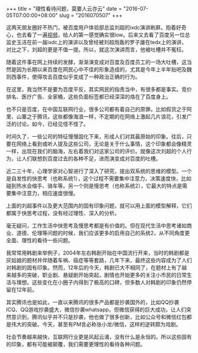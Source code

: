 +++
title = "理性看待问题，莫要人云亦云"
date = "2016-07-05T07:00:00+08:00"
slug = "2016070507"
+++

这两天朋友圈好不热门，被百度用户体验部总监刘超的ixdc演讲刷屏。抱着好奇心，也去看了一遍[视频][U01]，给人的第一感觉确实很low。后来又去看了百度另一位总监史玉洁在前一届ixdc上的演讲以及曾经被刘超炮轰的罗子雄在tedx上的演讲，对比之下，刘超的更是不值一提。所以，就这次演讲而言，他被吐槽并不冤枉。

[U01]: http://v.youku.com/v_show/id_XMTYyNzk5NjUwOA==.html?from=s1.8-1-1.2

随着这件事在网上持续的发酵，渐渐演变成对百度及百度员工的一场大吐槽，这当然是因为长期以来百度在网民心中不佳的形象造成的，尤其是今年上半年贴吧及魏则西事件，使得攻击百度似乎变成了一种政治正确的行为。

在这里，我当然不是要为百度平反，其实网民的指责当中，有很多都是事实。竞价排名、医疗广告、全家桶，这些负面标签都已经深深的烙在了百度身上。

也不只是百度，在中国互联网行业，很多公司都有着自己的原罪。比如假货之于阿里、山寨之于腾讯，这些都像海浪一样，不定期的在网络上激起几片浪花，引发广泛的讨论。如今，已经见怪不怪了。

时间久了，一些公司的特征慢慢固化下来，形成人们对其最原始的印象。往后，只要在网络上看到或听人提及这些公司，无论是关于什么事情，这个印象都会像精灵一样，出现在我们的脑海，左右着我们对这家公司的评价。就像这次刘超的个人行为，让人们联想到百度过去的各种不足，进而演变成对百度的吐槽。

近二三十年，心理学家对心智进行了深入了研究，提出双系统的思维的模型。一个是自发性的快思考（也称系统1），这个过程不需要集中注意力，决策速度快，比如碰到热水会缩手、骑车等。另一个则是慢思考（也称系统2），它最大的特点是需要集中注意力，相应速度很慢。

上面的刘超事件以及更大范围内的固有印象问题，就可以用上面的模型解释，它们都属于快思考过程，没有经过理性、深入的分析。

毫无疑问，工作生活中快思考及慢思考都是有价值的。但在现代生活中思考诸如商业、道德、伦理等问题的时候，我们应该更多的启用自己的系统2，从不同角度更全面、理性的看待一些问题。

我常常用韩剧来举例子，2004年左右韩剧开始在中国流行开来，当时的韩剧都是灰姑娘的题材并伴随着车祸、癌症等等套路，几年下来，最终这些内容成为了人们对韩剧的固有印象。然而，12年后的今天，韩剧已大不相同了，在题材上有了越来越多的突破，职业剧、悬疑剧开始突起，剧情也开始更多的关注小市民的日常生活与理想。这些变化在小圈子内得到了极高的口碑，但多数人对韩剧的印象仍然停留在12年前。

其实腾讯也是如此，一直以来腾讯的很多产品都是抄袭国外的，比如QQ抄袭ICQ、QQ游戏抄袭盛大，微信抄袭whatsapp，但微信获得的巨大成功，让人们突然意识到，腾讯似乎并不只是抄袭，他也做了很多创新，比如公众号和微信红包都是伟大的突破。今天，甚至有PM言必称张小龙/微信，这样的逆转颇为戏剧。

社会节奏越来越快，互联网行业更是风起云涌，没有什么是永恒的。所以这些固有的印象，都有可能被颠覆，我们需要更理性的看待各种问题。

